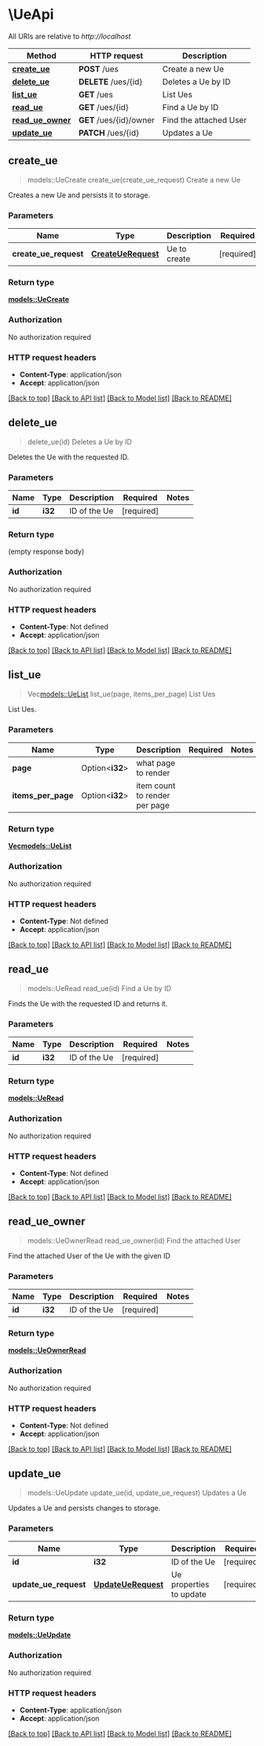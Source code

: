 # \UeApi

All URIs are relative to *http://localhost*

Method | HTTP request | Description
------------- | ------------- | -------------
[**create_ue**](UeApi.md#create_ue) | **POST** /ues | Create a new Ue
[**delete_ue**](UeApi.md#delete_ue) | **DELETE** /ues/{id} | Deletes a Ue by ID
[**list_ue**](UeApi.md#list_ue) | **GET** /ues | List Ues
[**read_ue**](UeApi.md#read_ue) | **GET** /ues/{id} | Find a Ue by ID
[**read_ue_owner**](UeApi.md#read_ue_owner) | **GET** /ues/{id}/owner | Find the attached User
[**update_ue**](UeApi.md#update_ue) | **PATCH** /ues/{id} | Updates a Ue



## create_ue

> models::UeCreate create_ue(create_ue_request)
Create a new Ue

Creates a new Ue and persists it to storage.

### Parameters


Name | Type | Description  | Required | Notes
------------- | ------------- | ------------- | ------------- | -------------
**create_ue_request** | [**CreateUeRequest**](CreateUeRequest.md) | Ue to create | [required] |

### Return type

[**models::UeCreate**](UeCreate.md)

### Authorization

No authorization required

### HTTP request headers

- **Content-Type**: application/json
- **Accept**: application/json

[[Back to top]](#) [[Back to API list]](../README.md#documentation-for-api-endpoints) [[Back to Model list]](../README.md#documentation-for-models) [[Back to README]](../README.md)


## delete_ue

> delete_ue(id)
Deletes a Ue by ID

Deletes the Ue with the requested ID.

### Parameters


Name | Type | Description  | Required | Notes
------------- | ------------- | ------------- | ------------- | -------------
**id** | **i32** | ID of the Ue | [required] |

### Return type

 (empty response body)

### Authorization

No authorization required

### HTTP request headers

- **Content-Type**: Not defined
- **Accept**: application/json

[[Back to top]](#) [[Back to API list]](../README.md#documentation-for-api-endpoints) [[Back to Model list]](../README.md#documentation-for-models) [[Back to README]](../README.md)


## list_ue

> Vec<models::UeList> list_ue(page, items_per_page)
List Ues

List Ues.

### Parameters


Name | Type | Description  | Required | Notes
------------- | ------------- | ------------- | ------------- | -------------
**page** | Option<**i32**> | what page to render |  |
**items_per_page** | Option<**i32**> | item count to render per page |  |

### Return type

[**Vec<models::UeList>**](UeList.md)

### Authorization

No authorization required

### HTTP request headers

- **Content-Type**: Not defined
- **Accept**: application/json

[[Back to top]](#) [[Back to API list]](../README.md#documentation-for-api-endpoints) [[Back to Model list]](../README.md#documentation-for-models) [[Back to README]](../README.md)


## read_ue

> models::UeRead read_ue(id)
Find a Ue by ID

Finds the Ue with the requested ID and returns it.

### Parameters


Name | Type | Description  | Required | Notes
------------- | ------------- | ------------- | ------------- | -------------
**id** | **i32** | ID of the Ue | [required] |

### Return type

[**models::UeRead**](UeRead.md)

### Authorization

No authorization required

### HTTP request headers

- **Content-Type**: Not defined
- **Accept**: application/json

[[Back to top]](#) [[Back to API list]](../README.md#documentation-for-api-endpoints) [[Back to Model list]](../README.md#documentation-for-models) [[Back to README]](../README.md)


## read_ue_owner

> models::UeOwnerRead read_ue_owner(id)
Find the attached User

Find the attached User of the Ue with the given ID

### Parameters


Name | Type | Description  | Required | Notes
------------- | ------------- | ------------- | ------------- | -------------
**id** | **i32** | ID of the Ue | [required] |

### Return type

[**models::UeOwnerRead**](Ue_OwnerRead.md)

### Authorization

No authorization required

### HTTP request headers

- **Content-Type**: Not defined
- **Accept**: application/json

[[Back to top]](#) [[Back to API list]](../README.md#documentation-for-api-endpoints) [[Back to Model list]](../README.md#documentation-for-models) [[Back to README]](../README.md)


## update_ue

> models::UeUpdate update_ue(id, update_ue_request)
Updates a Ue

Updates a Ue and persists changes to storage.

### Parameters


Name | Type | Description  | Required | Notes
------------- | ------------- | ------------- | ------------- | -------------
**id** | **i32** | ID of the Ue | [required] |
**update_ue_request** | [**UpdateUeRequest**](UpdateUeRequest.md) | Ue properties to update | [required] |

### Return type

[**models::UeUpdate**](UeUpdate.md)

### Authorization

No authorization required

### HTTP request headers

- **Content-Type**: application/json
- **Accept**: application/json

[[Back to top]](#) [[Back to API list]](../README.md#documentation-for-api-endpoints) [[Back to Model list]](../README.md#documentation-for-models) [[Back to README]](../README.md)

